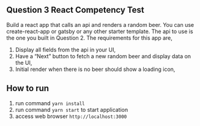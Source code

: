 ## Question 3 React Competency Test
Build a react app that calls an api and renders a random beer. You can use create-react-app or gatsby or any other starter template.
The api to use is the one you built in Question 2.
The requirements for this app are,
1. Display all fields from the api in your UI,
2. Have a “Next” button to fetch a new random beer and display data on the UI,
3. Initial render when there is no beer should show a loading icon,


## How to run
1. run command `yarn install`
2. run command `yarn start` to start application
3. access web browser `http://localhost:3000`